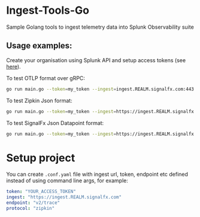 # Ingest-Tools-Go
Sample Golang tools to ingest telemetry data into Splunk Observability suite

## Usage examples:
Create your organisation using Splunk API and setup access tokens (see [here](https://github.com/LukaszSwolkien/ingest-tools)).

To test OTLP format over gRPC:
```bash
go run main.go --token=my_token --ingest=ingest.REALM.signalfx.com:443 --endpoint=v2/trace/otlp
```

To test Zipkin Json format:
```bash
go run main.go --token=my_token --ingest=https://ingest.REALM.signalfx.com --endpoint=v2/trace
```

To test SignalFx Json Datapoint format:
```bash
go run main.go --token=my_token --ingest=https://ingest.REALM.signalfx.com --endpoint="v2/datapoint"
```
# Setup project 
You can create `.conf.yaml` file with ingest url, token, endpoint etc defined instead of using command line args, for example:

```yaml
token: "YOUR_ACCESS_TOKEN"
ingest: "https://ingest.REALM.signalfx.com"
endpoint: "v2/trace" 
protocol: "zipkin"
```
